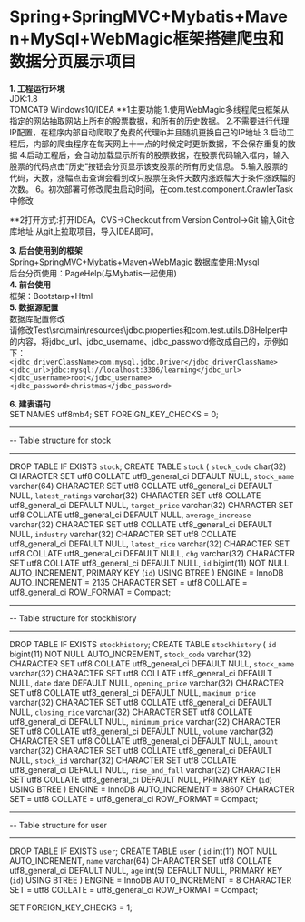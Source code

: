# Spring+SpringMVC+Mybatis+Maven+MySql+WebMagic框架搭建爬虫和数据分页展示项目   #
**1. 工程运行环境**  
JDK:1.8  
TOMCAT9
Windows10/IDEA 
**1主要功能
  1.使用WebMagic多线程爬虫框架从指定的网站抽取网站上所有的股票数据，和所有的历史数据。
  2.不需要进行代理IP配置，在程序内部自动爬取了免费的代理ip并且随机更换自己的IP地址
  3.启动工程后，内部的爬虫程序在每天网上十一点的时候定时更新数据，不会保存重复的数据
  4.启动工程后，会自动加载显示所有的股票数据，在股票代码输入框内，输入股票的代码点击“历史”按钮会分页显示该支股票的所有历史信息。
  5.输入股票的代码，天数，涨幅点击查询会看到改只股票在条件天数内涨跌幅大于条件涨跌幅的次数。
  6。初次部署可修改爬虫启动时间，在com.test.component.CrawlerTask中修改
  
 
**2打开方式:打开IDEA，CVS->Checkout from Version Control->Git 输入Git仓库地址 从git上拉取项目，导入IDEA即可。

**3. 后台使用到的框架**  
Spring+SpringMVC+Mybatis+Maven+WebMagic 
数据库使用:Mysql  
后台分页使用：PageHelp(与Mybatis一起使用)  
**4. 前台使用**  
框架：Bootstarp+Html  
**5. 数据源配置**  
数据库配置修改  
请修改Test\src\main\resources\jdbc.properties和com.test.utils.DBHelper中的内容，将jdbc_url、jdbc_username、jdbc_password修改成自己的，示例如下：     
`<jdbc_driverClassName>com.mysql.jdbc.Driver</jdbc_driverClassName>`      
`<jdbc_url>jdbc:mysql://localhost:3306/learning</jdbc_url>`  
`<jdbc_username>root</jdbc_username>`  
`<jdbc_password>christmas</jdbc_password>`   
      
**6. 建表语句**   
    SET NAMES utf8mb4;
SET FOREIGN_KEY_CHECKS = 0;

-- ----------------------------
-- Table structure for stock
-- ----------------------------
DROP TABLE IF EXISTS `stock`;
CREATE TABLE `stock`  (
  `stock_code` char(32) CHARACTER SET utf8 COLLATE utf8_general_ci DEFAULT NULL,
  `stock_name` varchar(64) CHARACTER SET utf8 COLLATE utf8_general_ci DEFAULT NULL,
  `latest_ratings` varchar(32) CHARACTER SET utf8 COLLATE utf8_general_ci DEFAULT NULL,
  `target_price` varchar(32) CHARACTER SET utf8 COLLATE utf8_general_ci DEFAULT NULL,
  `average_increase` varchar(32) CHARACTER SET utf8 COLLATE utf8_general_ci DEFAULT NULL,
  `industry` varchar(32) CHARACTER SET utf8 COLLATE utf8_general_ci DEFAULT NULL,
  `latest_rice` varchar(32) CHARACTER SET utf8 COLLATE utf8_general_ci DEFAULT NULL,
  `chg` varchar(32) CHARACTER SET utf8 COLLATE utf8_general_ci DEFAULT NULL,
  `id` bigint(11) NOT NULL AUTO_INCREMENT,
  PRIMARY KEY (`id`) USING BTREE
) ENGINE = InnoDB AUTO_INCREMENT = 2135 CHARACTER SET = utf8 COLLATE = utf8_general_ci ROW_FORMAT = Compact;

-- ----------------------------
-- Table structure for stockhistory
-- ----------------------------
DROP TABLE IF EXISTS `stockhistory`;
CREATE TABLE `stockhistory`  (
  `id` bigint(11) NOT NULL AUTO_INCREMENT,
  `stock_code` varchar(32) CHARACTER SET utf8 COLLATE utf8_general_ci DEFAULT NULL,
  `stock_name` varchar(32) CHARACTER SET utf8 COLLATE utf8_general_ci DEFAULT NULL,
  `date` date DEFAULT NULL,
  `opening_price` varchar(32) CHARACTER SET utf8 COLLATE utf8_general_ci DEFAULT NULL,
  `maximum_price` varchar(32) CHARACTER SET utf8 COLLATE utf8_general_ci DEFAULT NULL,
  `closing_rice` varchar(32) CHARACTER SET utf8 COLLATE utf8_general_ci DEFAULT NULL,
  `minimum_price` varchar(32) CHARACTER SET utf8 COLLATE utf8_general_ci DEFAULT NULL,
  `volume` varchar(32) CHARACTER SET utf8 COLLATE utf8_general_ci DEFAULT NULL,
  `amount` varchar(32) CHARACTER SET utf8 COLLATE utf8_general_ci DEFAULT NULL,
  `stock_id` varchar(32) CHARACTER SET utf8 COLLATE utf8_general_ci DEFAULT NULL,
  `rise_and_fall` varchar(32) CHARACTER SET utf8 COLLATE utf8_general_ci DEFAULT NULL,
  PRIMARY KEY (`id`) USING BTREE
) ENGINE = InnoDB AUTO_INCREMENT = 38607 CHARACTER SET = utf8 COLLATE = utf8_general_ci ROW_FORMAT = Compact;

-- ----------------------------
-- Table structure for user
-- ----------------------------
DROP TABLE IF EXISTS `user`;
CREATE TABLE `user`  (
  `id` int(11) NOT NULL AUTO_INCREMENT,
  `name` varchar(64) CHARACTER SET utf8 COLLATE utf8_general_ci DEFAULT NULL,
  `age` int(5) DEFAULT NULL,
  PRIMARY KEY (`id`) USING BTREE
) ENGINE = InnoDB AUTO_INCREMENT = 8 CHARACTER SET = utf8 COLLATE = utf8_general_ci ROW_FORMAT = Compact;

SET FOREIGN_KEY_CHECKS = 1;

   
